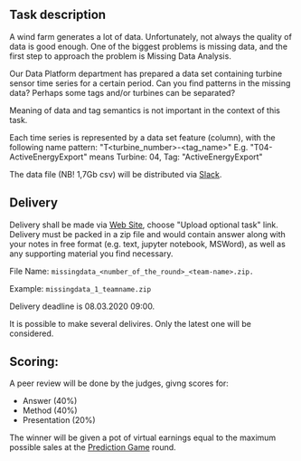 ## Task description
A wind farm generates a lot of data. Unfortunately, not always the quality of data is good enough. One of the biggest problems is missing data, and the first step to approach the problem is Missing Data Analysis.

Our Data Platform department has prepared a data set containing turbine sensor time series  for a certain period. Can you find patterns in the missing data? Perhaps some tags and/or turbines can be separated?

Meaning of data and tag semantics is not important in the context of this task.

Each time series is represented by a data set feature (column), with the following name pattern:
"T<turbine_number>-<tag_name>"
E.g. "T04-ActiveEnergyExport" means Turbine: 04, Tag: "ActiveEnergyExport"

The data file (NB! 1,7Gb csv) will be distributed via [Slack](https://equinorbrainn-hy21669.slack.com/).

## Delivery

Delivery shall be made via [Web Site](https://equibrainhackahton2020.azurewebsites.net/missingdata), choose "Upload optional task" link. Delivery must be packed in a zip file and would contain answer along with your notes in free format (e.g. text, jupyter notebook, MSWord), as well as any supporting material you find necessary. 

File Name: ```missingdata_<number_of_the_round>_<team-name>.zip.``` 

Example: ```missingdata_1_teamname.zip```


Delivery deadline is 08.03.2020 09:00.

It is possible to make several delivires. Only the latest one will be considered.

## Scoring:
A peer review will be done by the judges, givng scores for:
- Answer (40%)
- Method (40%)
- Presentation (20%)

The winner will be given a pot of virtual earnings equal to the maximum possible sales at the [Prediction Game](main_task_description.md) round.
